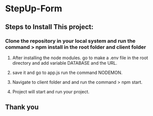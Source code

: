 # StepUp-Form

## Steps to Install This project: 

### **Clone the repository in your local system and run the command > npm install in the root folder and client folder**

1. After installing the node modules. go to make a .env file in the root directory and add variable DATABASE and the URL. 
2. save it and go to app.js run the command NODEMON. 

3. Navigate to client folder and and run the command > npm start. 
4. Project will start and run your project. 

## Thank you

